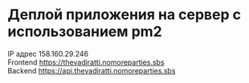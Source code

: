 # Деплой приложения на сервер с использованием pm2

IP адрес 158.160.29.246  
Frontend https://thevadiratti.nomoreparties.sbs  
Backend https://api.thevadiratti.nomoreparties.sbs
